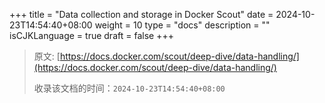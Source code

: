 +++
title = "Data collection and storage in Docker Scout"
date = 2024-10-23T14:54:40+08:00
weight = 10
type = "docs"
description = ""
isCJKLanguage = true
draft = false
+++

> 原文: [https://docs.docker.com/scout/deep-dive/data-handling/](https://docs.docker.com/scout/deep-dive/data-handling/)
>
> 收录该文档的时间：`2024-10-23T14:54:40+08:00`
